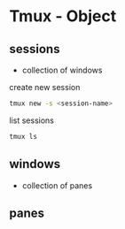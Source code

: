 # Tmux - Object

## sessions

- collection of windows

create new session

```sh
tmux new -s <session-name>
```

list sessions

```sh
tmux ls
```

## windows

- collection of panes

## panes